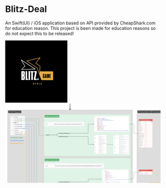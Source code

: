 # Blitz-Deal
An Swift(UI) / iOS application based on API provided by CheapShark.com for education reason.
This project is been made for education reasons so do not expect this to be released!

<img src="/Images/blitzdeal_banner.svg" width="200" />
<img src="/Images/uml.png" width="500" />
